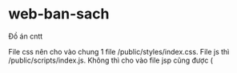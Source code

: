 # web-ban-sach
Đồ án cntt

File css nên cho vào chung 1 file /public/styles/index.css. File js thì /public/scripts/index.js. Không thì cho vào file jsp cũng được (<style><script>) 
  
Hình tất cả cho vào /public/imgs
  
Đường dẫn cho src nếu dùng bình thường không đc thì thử ${pageContext.request.contextPath}/public....

